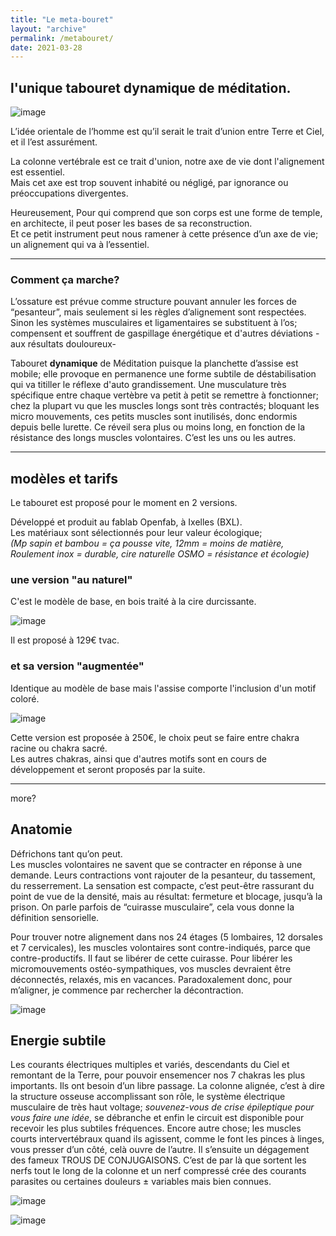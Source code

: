 ```yaml
---
title: "Le meta-bouret"
layout: "archive"
permalink: /metabouret/
date: 2021-03-28
---
```


## l'unique tabouret dynamique de méditation.
 
![image](https://user-images.githubusercontent.com/12049360/112747012-f4444e80-8fb2-11eb-8437-80cf185e88a5.png)


L’idée orientale de l’homme est qu’il serait le trait d’union entre Terre et Ciel, et il l’est assurément.

La colonne vertébrale est ce trait d'union, notre axe de vie dont l'alignement est essentiel.  
Mais cet axe est trop souvent inhabité ou négligé, par ignorance ou préoccupations divergentes.


Heureusement,
Pour qui comprend que son corps est une forme de temple, en architecte, il peut poser les bases de sa reconstruction.  
Et ce petit instrument peut nous ramener à cette présence d’un axe de vie; un alignement qui va à l’essentiel.

---

### Comment ça marche?
L’ossature est prévue comme structure pouvant annuler les forces de “pesanteur”, mais seulement si les règles d’alignement sont respectées.  
Sinon les systèmes musculaires et ligamentaires se substituent à l’os; compensent et souffrent de gaspillage énergétique et d'autres déviations -aux résultats douloureux-  

Tabouret **dynamique** de Méditation puisque la planchette d’assise est mobile; elle provoque en permanence une forme subtile de déstabilisation qui va titiller le réflexe d'auto grandissement.
Une musculature très spécifique entre chaque vertèbre va petit à petit se remettre à fonctionner; chez la plupart vu que les muscles longs sont très contractés; bloquant les micro mouvements, ces petits muscles sont inutilisés, donc endormis depuis belle lurette.
Ce réveil sera plus ou moins long, en fonction de la résistance des longs muscles volontaires. C’est les uns ou les autres.
 
---

## modèles et tarifs
Le tabouret est proposé pour le moment en 2 versions.  

Développé et produit au fablab Openfab, à Ixelles (BXL).   
Les matériaux sont sélectionnés pour leur valeur écologique;  
_(Mp sapin et bambou = ça pousse vite, 12mm = moins de matière, Roulement inox = durable, cire naturelle OSMO = résistance et écologie)_


### une version "au naturel"
C'est le modèle de base, en bois traité à la cire durcissante. 

![image](https://user-images.githubusercontent.com/12049360/112748562-acc2c000-8fbc-11eb-97cf-c8e530570dde.png)

Il est proposé à 129€ tvac.

### et sa version "augmentée"
Identique au modèle de base mais l'assise comporte l'inclusion d'un motif coloré.  

![image](https://user-images.githubusercontent.com/12049360/110140541-7c7c6d00-7dd4-11eb-8e3a-d005136adb9d.png)

Cette version est proposée à 250€, le choix peut se faire entre chakra racine ou chakra sacré.  
Les autres chakras, ainsi que d'autres motifs sont en cours de développement et seront proposés par la suite. 



--- 
more?


## Anatomie
Défrichons tant qu’on peut.  
Les muscles volontaires ne savent que se contracter en réponse à une demande. Leurs contractions vont rajouter de la pesanteur, du tassement, du resserrement.
La sensation est compacte, c’est peut-être rassurant du point de vue de la densité, mais au résultat: fermeture et blocage, jusqu’à la prison. 
On parle parfois de “cuirasse musculaire”, cela vous donne la définition sensorielle.

Pour trouver notre alignement dans nos 24 étages (5 lombaires, 12 dorsales et 7 cervicales), les muscles volontaires sont contre-indiqués, parce que contre-productifs.
Il faut se libérer de cette cuirasse.
Pour libérer les micromouvements ostéo-sympathiques, vos muscles devraient être déconnectés, relaxés, mis en vacances. 
Paradoxalement donc, pour m’aligner, je commence par rechercher la décontraction.


![image](https://user-images.githubusercontent.com/12049360/105741050-2812e180-5f3a-11eb-9a33-510f78db6218.png)







## Energie subtile

Les courants électriques multiples et variés, descendants du Ciel et remontant de la Terre, pour pouvoir ensemencer nos 7 chakras les plus importants. Ils ont besoin d’un libre passage. La colonne alignée, c’est à dire la structure osseuse accomplissant son rôle, le système électrique musculaire de très haut voltage; _souvenez-vous de crise épileptique pour vous faire une idée_, se débranche et enfin le circuit est disponible pour recevoir les plus subtiles fréquences.
Encore autre chose; les muscles courts intervertébraux quand ils agissent, comme le font les pinces à linges, vous presser d’un côté, celà ouvre de l’autre. Il s’ensuite un dégagement des fameux TROUS DE CONJUGAISONS.
C’est de par là que sortent les nerfs tout le long de la colonne et un nerf compressé crée des courants parasites ou certaines douleurs ± variables mais bien connues.





![image](https://user-images.githubusercontent.com/12049360/105741484-a4a5c000-5f3a-11eb-8c90-952207e3ea5c.png)


![image](https://user-images.githubusercontent.com/12049360/105741063-2c3eff00-5f3a-11eb-9199-0a8899b0df7f.png)